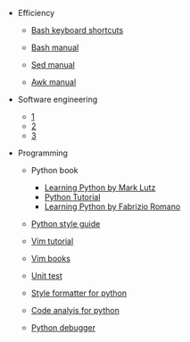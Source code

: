 - Efficiency

  - [Bash keyboard shortcuts](https://smlr.us/wp-content/uploads/2013/06/bash-keyboard-shortcuts1.pdf)
  
  - [Bash manual](https://www.gnu.org/software/bash/manual/bash.html)

  - [Sed manual](https://www.gnu.org/software/sed/manual/sed.html)

  - [Awk manual](https://www.tutorialspoint.com/awk/index.htm)

- Software engineering
  - [1](https://www.tutorialspoint.com/software_engineering/software_engineering_tutorial.pdf)
  - [2](https://sovannarith.files.wordpress.com/2012/07/software-engineering-9th-ed-intro-txt-i-sommerville-pearson_-2011-bbs.pdf)
  - [3](http://index-of.co.uk/Engineering/Introduction%20to%20Software%20Engineering.pdf)

- Programming

  - Python book
    - [Learning Python by Mark Lutz](https://cfm.ehu.es/ricardo/docs/python/Learning_Python.pdf)
    - [Python Tutorial](https://docs.python.org/3.8/tutorial/index.html)
    - [Learning Python by Fabrizio Romano](https://pythonizame.s3.amazonaws.com/media/Book/learning-python/file/500775e4-c85b-11e7-ba9c-040196293901.pdf)

  - [Python style guide](http://google.github.io/styleguide/pyguide.html)
  
  - [Vim tutorial](https://coolshell.cn/articles/5426.html)

  - [Vim books](https://iccf-holland.org/vim_books.html)

  - [Unit test](https://docs.python.org/3/library/unittest.html)

  - [Style formatter for python](https://github.com/google/yapf)

  - [Code analyis for python](https://www.pylint.org/)

  - [Python debugger](https://docs.python.org/2/library/pdb.html)
